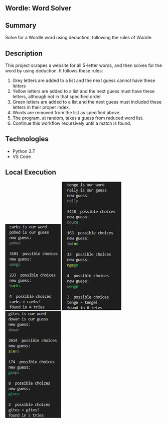 ## Wordle: Word Solver

## Summary
Solve for a Wordle word using deduction, following the rules of Wordle. 

## Description
This project scrapes a website for all 5-letter words, and then solves for the word by using deduction.
It follows these rules:
1. Grey letters are added to a list and the next guess cannot have these letters
2. Yellow letters are added to a list and the next guess must have these letters, although not in that specified order
3. Green letters are added to a list and the next guess must included these letters in their proper index.
4. Words are removed from the list as specified above. 
5. The program, at random, takes a guess from reduced word list.
6. Continue this workflow recursively until a match is found.  

## Technologies
- Python 3.7
- VS Code

## Local Execution
![Alt Text](screenshots/wordle_terminal_2.JPG?raw=true "program run in terminal")
![Alt Text](screenshots/wordle_terminal_4.JPG?raw=true "program run in terminal")
![Alt Text](screenshots/wordle_terminal_3.JPG?raw=true "program run in terminal")

